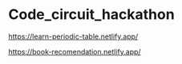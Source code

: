 # Code_circuit_hackathon

https://learn-periodic-table.netlify.app/

https://book-recomendation.netlify.app/
